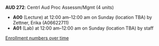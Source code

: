 **AUD 272**: Centrl Aud Proc Assessm/Mgmt (4 units)

- **A00** (Lecture) at 12:00 am–12:00 am on Sunday (location TBA) by Zettner, Erika (A06622711)
- **A01** (Lab) at 12:00 am–12:00 am on Sunday (location TBA) by staff

[Enrollment numbers over time](./AUD272.tsv)
